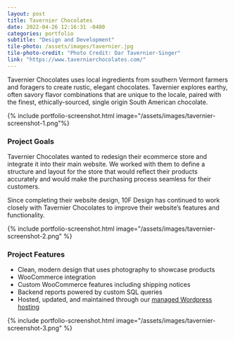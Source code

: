 ```yaml
---
layout: post
title: Tavernier Chocolates
date: 2022-04-26 12:16:31 -0400
categories: portfolio
subtitle: "Design and Development"
tile-photo: /assets/images/tavernier.jpg
tile-photo-credit: "Photo Credit: Dar Tavernier-Singer"
link: "https://www.tavernierchocolates.com/"
---
```


Tavernier Chocolates uses local ingredients from southern Vermont farmers and foragers to create rustic, elegant chocolates. Tavernier explores earthy, often savory flavor combinations that are unique to the locale, paired with the finest, ethically-sourced, single origin South American chocolate.

{% include portfolio-screenshot.html image="/assets/images/tavernier-screenshot-1.png"%}

### Project Goals

Tavernier Chocolates wanted to redesign their ecommerce store and integrate it into their main website. We worked with them to define a structure and layout for the store that would reflect their products accurately and would make the purchasing process seamless for their customers.

Since completing their website design, 10F Design has continued to work closely with Tavernier Chocolates to improve their website’s features and functionality. 

{% include portfolio-screenshot.html image="/assets/images/tavernier-screenshot-2.png" %}

### Project Features
- Clean, modern design that uses photography to showcase products
- WooCommerce integration
- Custom WooCommerce features including shipping notices
- Backend reports powered by custom SQL queries
- Hosted, updated, and maintained through our [managed Wordpress hosting](/managed-hosting)

{% include portfolio-screenshot.html image="/assets/images/tavernier-screenshot-3.png" %}
